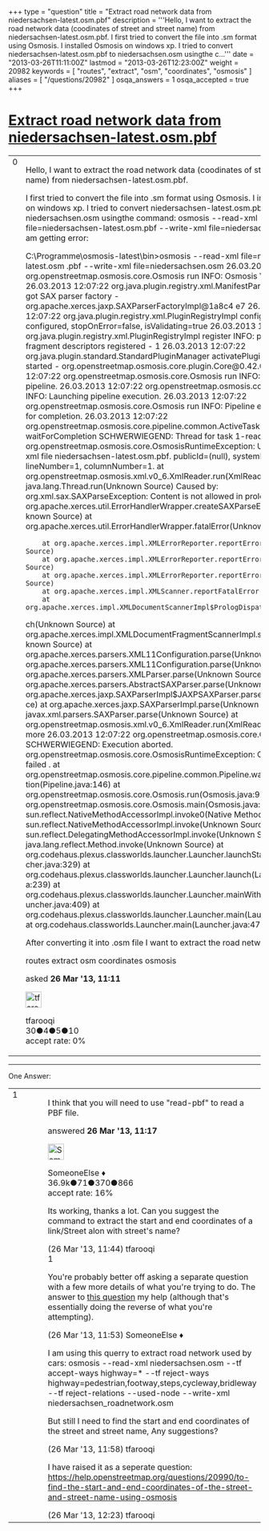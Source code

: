 +++
type = "question"
title = "Extract road network data from niedersachsen-latest.osm.pbf"
description = '''Hello, I want to extract the road network data (coodinates of street and street name) from niedersachsen-latest.osm.pbf. I first tried to convert the file into .sm format using Osmosis. I installed Osmosis on windows xp. I tried to convert niedersachsen-latest.osm.pbf to niedersachsen.osm usingthe c...'''
date = "2013-03-26T11:11:00Z"
lastmod = "2013-03-26T12:23:00Z"
weight = 20982
keywords = [ "routes", "extract", "osm", "coordinates", "osmosis" ]
aliases = [ "/questions/20982" ]
osqa_answers = 1
osqa_accepted = true
+++

<div class="headNormal">

# [Extract road network data from niedersachsen-latest.osm.pbf](/questions/20982/extract-road-network-data-from-niedersachsen-latestosmpbf)

</div>

<div id="main-body">

<div id="askform">

<table id="question-table" style="width:100%;">
<colgroup>
<col style="width: 50%" />
<col style="width: 50%" />
</colgroup>
<tbody>
<tr>
<td style="width: 30px; vertical-align: top"><div class="vote-buttons">
<span id="post-20982-upvote" class="ajax-command post-vote up" rel="nofollow" title="I like this post (click again to cancel)"> </span>
<div id="post-20982-score" class="post-score" title="current number of votes">
0
</div>
<span id="post-20982-downvote" class="ajax-command post-vote down" rel="nofollow" title="I dont like this post (click again to cancel)"> </span> <span id="favorite-mark" class="ajax-command favorite-mark" rel="nofollow" title="mark/unmark this question as favorite (click again to cancel)"> </span>
<div id="favorite-count" class="favorite-count">
&#10;</div>
</div></td>
<td><div id="item-right">
<div class="question-body">
<p>Hello, I want to extract the road network data (coodinates of street and street name) from niedersachsen-latest.osm.pbf.</p>
<p>I first tried to convert the file into .sm format using Osmosis. I installed Osmosis on windows xp. I tried to convert niedersachsen-latest.osm.pbf to niedersachsen.osm usingthe command: osmosis --read-xml file=niedersachsen-latest.osm.pbf --write-xml file=niedersachsen.osm But I am getting error:</p>
<p>C:\Programme\osmosis-latest\bin&gt;osmosis --read-xml file=niedersachsen-latest.osm .pbf --write-xml file=niedersachsen.osm 26.03.2013 12:07:22 org.openstreetmap.osmosis.core.Osmosis run INFO: Osmosis Version 0.42 26.03.2013 12:07:22 org.java.plugin.registry.xml.ManifestParser &lt;init&gt; INFO: got SAX parser factory - org.apache.xerces.jaxp.SAXParserFactoryImpl@1a8c4 e7 26.03.2013 12:07:22 org.java.plugin.registry.xml.PluginRegistryImpl configure INFO: configured, stopOnError=false, isValidating=true 26.03.2013 12:07:22 org.java.plugin.registry.xml.PluginRegistryImpl register INFO: plug-in and fragment descriptors registered - 1 26.03.2013 12:07:22 org.java.plugin.standard.StandardPluginManager activatePlugi n INFO: plug-in started - org.openstreetmap.osmosis.core.plugin.Core@0.42.0 26.03.2013 12:07:22 org.openstreetmap.osmosis.core.Osmosis run INFO: Preparing pipeline. 26.03.2013 12:07:22 org.openstreetmap.osmosis.core.Osmosis run INFO: Launching pipeline execution. 26.03.2013 12:07:22 org.openstreetmap.osmosis.core.Osmosis run INFO: Pipeline executing, waiting for completion. 26.03.2013 12:07:22 org.openstreetmap.osmosis.core.pipeline.common.ActiveTaskMan ager waitForCompletion SCHWERWIEGEND: Thread for task 1-read-xml failed org.openstreetmap.osmosis.core.OsmosisRuntimeException: Unable to parse xml file niedersachsen-latest.osm.pbf. publicId=(null), systemId=(null), lineNumber=1, columnNumber=1. at org.openstreetmap.osmosis.xml.v0_6.XmlReader.run(XmlReader.java:116) at java.lang.Thread.run(Unknown Source) Caused by: org.xml.sax.SAXParseException: Content is not allowed in prolog. at org.apache.xerces.util.ErrorHandlerWrapper.createSAXParseException(Un known Source) at org.apache.xerces.util.ErrorHandlerWrapper.fatalError(Unknown Source)</p>
<pre><code>    at org.apache.xerces.impl.XMLErrorReporter.reportError(Unknown Source)
    at org.apache.xerces.impl.XMLErrorReporter.reportError(Unknown Source)
    at org.apache.xerces.impl.XMLErrorReporter.reportError(Unknown Source)
    at org.apache.xerces.impl.XMLScanner.reportFatalError(Unknown Source)
    at org.apache.xerces.impl.XMLDocumentScannerImpl$PrologDispatcher.dispat</code></pre>
<p>ch(Unknown Source) at org.apache.xerces.impl.XMLDocumentFragmentScannerImpl.scanDocument(Un known Source) at org.apache.xerces.parsers.XML11Configuration.parse(Unknown Source) at org.apache.xerces.parsers.XML11Configuration.parse(Unknown Source) at org.apache.xerces.parsers.XMLParser.parse(Unknown Source) at org.apache.xerces.parsers.AbstractSAXParser.parse(Unknown Source) at org.apache.xerces.jaxp.SAXParserImpl$JAXPSAXParser.parse(Unknown Sour ce) at org.apache.xerces.jaxp.SAXParserImpl.parse(Unknown Source) at javax.xml.parsers.SAXParser.parse(Unknown Source) at org.openstreetmap.osmosis.xml.v0_6.XmlReader.run(XmlReader.java:111) ... 1 more 26.03.2013 12:07:22 org.openstreetmap.osmosis.core.Osmosis main SCHWERWIEGEND: Execution aborted. org.openstreetmap.osmosis.core.OsmosisRuntimeException: One or more tasks failed . at org.openstreetmap.osmosis.core.pipeline.common.Pipeline.waitForComple tion(Pipeline.java:146) at org.openstreetmap.osmosis.core.Osmosis.run(Osmosis.java:92) at org.openstreetmap.osmosis.core.Osmosis.main(Osmosis.java:37) at sun.reflect.NativeMethodAccessorImpl.invoke0(Native Method) at sun.reflect.NativeMethodAccessorImpl.invoke(Unknown Source) at sun.reflect.DelegatingMethodAccessorImpl.invoke(Unknown Source) at java.lang.reflect.Method.invoke(Unknown Source) at org.codehaus.plexus.classworlds.launcher.Launcher.launchStandard(Laun cher.java:329) at org.codehaus.plexus.classworlds.launcher.Launcher.launch(Launcher.jav a:239) at org.codehaus.plexus.classworlds.launcher.Launcher.mainWithExitCode(La uncher.java:409) at org.codehaus.plexus.classworlds.launcher.Launcher.main(Launcher.java: 352) at org.codehaus.classworlds.Launcher.main(Launcher.java:47)</p>
<p>After converting it into .osm file I want to extract the road network data from it.</p>
</div>
<div id="question-tags" class="tags-container tags">
<span class="post-tag tag-link-routes" rel="tag" title="see questions tagged &#39;routes&#39;">routes</span> <span class="post-tag tag-link-extract" rel="tag" title="see questions tagged &#39;extract&#39;">extract</span> <span class="post-tag tag-link-osm" rel="tag" title="see questions tagged &#39;osm&#39;">osm</span> <span class="post-tag tag-link-coordinates" rel="tag" title="see questions tagged &#39;coordinates&#39;">coordinates</span> <span class="post-tag tag-link-osmosis" rel="tag" title="see questions tagged &#39;osmosis&#39;">osmosis</span>
</div>
<div id="question-controls" class="post-controls">
&#10;</div>
<div class="post-update-info-container">
<div class="post-update-info post-update-info-user">
<p>asked <strong>26 Mar '13, 11:11</strong></p>
<img src="https://secure.gravatar.com/avatar/f5d31b13d0fced1a8297e7d9e9385a53?s=32&amp;d=identicon&amp;r=g" class="gravatar" width="32" height="32" alt="tfarooqi&#39;s gravatar image" />
<p><span>tfarooqi</span><br />
<span class="score" title="30 reputation points">30</span><span title="4 badges"><span class="badge1">●</span><span class="badgecount">4</span></span><span title="5 badges"><span class="silver">●</span><span class="badgecount">5</span></span><span title="10 badges"><span class="bronze">●</span><span class="badgecount">10</span></span><br />
<span class="accept_rate" title="Rate of the user&#39;s accepted answers">accept rate:</span> <span title="tfarooqi has no accepted answers">0%</span></p>
</div>
</div>
<div id="comments-container-20982" class="comments-container">
&#10;</div>
<div id="comment-tools-20982" class="comment-tools">
&#10;</div>
<div class="clear">
&#10;</div>
<div id="comment-20982-form-container" class="comment-form-container">
&#10;</div>
<div class="clear">
&#10;</div>
</div></td>
</tr>
</tbody>
</table>

------------------------------------------------------------------------

<div class="tabBar">

<span id="sort-top"></span>

<div class="headQuestions">

One Answer:

</div>

</div>

<span id="20984"></span>

<div id="answer-container-20984" class="answer accepted-answer">

<table style="width:100%;">
<colgroup>
<col style="width: 50%" />
<col style="width: 50%" />
</colgroup>
<tbody>
<tr>
<td style="width: 30px; vertical-align: top"><div class="vote-buttons">
<span id="post-20984-upvote" class="ajax-command post-vote up" rel="nofollow" title="I like this post (click again to cancel)"> </span>
<div id="post-20984-score" class="post-score" title="current number of votes">
1
</div>
<span id="post-20984-downvote" class="ajax-command post-vote down" rel="nofollow" title="I dont like this post (click again to cancel)"> </span> <span class="accept-answer on" rel="nofollow" title="tfarooqi has selected this answer as the correct answer"> </span>
</div></td>
<td><div class="item-right">
<div class="answer-body">
<p>I think that you will need to use "read-pbf" to read a PBF file.</p>
</div>
<div class="answer-controls post-controls">
&#10;</div>
<div class="post-update-info-container">
<div class="post-update-info post-update-info-user">
<p>answered <strong>26 Mar '13, 11:17</strong></p>
<img src="https://secure.gravatar.com/avatar/0bf1aa22f7f5e045b0eb8beb79fe7907?s=32&amp;d=identicon&amp;r=g" class="gravatar" width="32" height="32" alt="SomeoneElse&#39;s gravatar image" />
<p><span>SomeoneElse ♦</span><br />
<span class="score" title="36866 reputation points"><span>36.9k</span></span><span title="71 badges"><span class="badge1">●</span><span class="badgecount">71</span></span><span title="370 badges"><span class="silver">●</span><span class="badgecount">370</span></span><span title="866 badges"><span class="bronze">●</span><span class="badgecount">866</span></span><br />
<span class="accept_rate" title="Rate of the user&#39;s accepted answers">accept rate:</span> <span title="SomeoneElse has 228 accepted answers">16%</span></p>
</div>
</div>
<div id="comments-container-20984" class="comments-container">
<span id="20987"></span>
<div id="comment-20987" class="comment">
<div id="post-20987-score" class="comment-score">
&#10;</div>
<div class="comment-text">
<p>Its working, thanks a lot. Can you suggest the command to extract the start and end coordinates of a link/Street alon with street's name?</p>
</div>
<div id="comment-20987-info" class="comment-info">
<span class="comment-age">(26 Mar '13, 11:44)</span> <span class="comment-user userinfo">tfarooqi</span>
</div>
</div>
<span id="20988"></span>
<div id="comment-20988" class="comment">
<div id="post-20988-score" class="comment-score">
1
</div>
<div class="comment-text">
<p>You're probably better off asking a separate question with a few more details of what you're trying to do. The answer to <a href="/questions/19213/osm-xml-into-graph">this question</a> my help (although that's essentially doing the reverse of what you're attempting).</p>
</div>
<div id="comment-20988-info" class="comment-info">
<span class="comment-age">(26 Mar '13, 11:53)</span> <span class="comment-user userinfo">SomeoneElse ♦</span>
</div>
</div>
<span id="20989"></span>
<div id="comment-20989" class="comment">
<div id="post-20989-score" class="comment-score">
&#10;</div>
<div class="comment-text">
<p>I am using this querry to extract road network used by cars: osmosis --read-xml niedersachsen.osm --tf accept-ways highway=* --tf reject-ways highway=pedestrian,footway,steps,cycleway,bridleway --tf reject-relations --used-node --write-xml niedersachsen_roadnetwork.osm</p>
<p>But still I need to find the start and end coordinates of the street and street name, Any suggestions?</p>
</div>
<div id="comment-20989-info" class="comment-info">
<span class="comment-age">(26 Mar '13, 11:58)</span> <span class="comment-user userinfo">tfarooqi</span>
</div>
</div>
<span id="20992"></span>
<div id="comment-20992" class="comment">
<div id="post-20992-score" class="comment-score">
&#10;</div>
<div class="comment-text">
<p>I have raised it as a seperate question: <a href="/questions/20990/to-find-the-start-and-end-coordinates-of-the-street-and-street-name-using-osmosis">https://help.openstreetmap.org/questions/20990/to-find-the-start-and-end-coordinates-of-the-street-and-street-name-using-osmosis</a></p>
</div>
<div id="comment-20992-info" class="comment-info">
<span class="comment-age">(26 Mar '13, 12:23)</span> <span class="comment-user userinfo">tfarooqi</span>
</div>
</div>
</div>
<div id="comment-tools-20984" class="comment-tools">
&#10;</div>
<div class="clear">
&#10;</div>
<div id="comment-20984-form-container" class="comment-form-container">
&#10;</div>
<div class="clear">
&#10;</div>
</div></td>
</tr>
</tbody>
</table>

</div>

<div class="paginator-container-left">

</div>

</div>

</div>

